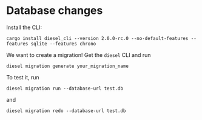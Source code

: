 # Database changes

Install the CLI:

```
cargo install diesel_cli --version 2.0.0-rc.0 --no-default-features --features sqlite --features chrono
```

We want to create a migration! Get the `diesel` CLI and run

```
diesel migration generate your_migration_name
```

To test it, run

```
diesel migration run --database-url test.db
```

and

```
diesel migration redo --database-url test.db
```
